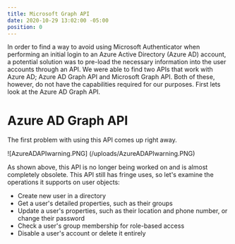 ```yaml
---
title: Microsoft Graph API
date: 2020-10-29 13:02:00 -05:00
position: 0
---
```


In order to find a way to avoid using Microsoft Authenticator when performing an initial login to an Azure Active Directory (Azure AD) account, a potential solution was to pre-load the necessary information into the user accounts through an API. We were able to find two APIs that work with Azure AD; Azure AD Graph API and Microsoft Graph API. Both of these, however, do not have the capabilities required for our purposes. First lets look at the Azure AD Graph API.

# Azure AD Graph API
The first problem with using this API comes up right away.

![AzureADAPIwarning.PNG]
(/uploads/AzureADAPIwarning.PNG)

As shown above, this API is no longer being worked on and is almost completely obsolete. This API still has fringe uses, so let's examine the operations it supports on user objects:
* Create new user in a directory
* Get a user's detailed properties, such as their groups
* Update a user's properties, such as their location and phone number, or change their password
* Check a user's group membership for role-based access
* Disable a user's account or delete it entirely
